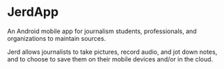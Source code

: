 # JerdApp
An Android mobile app for journalism students, professionals, and organizations to maintain sources.

Jerd allows journalists to take pictures, record audio, and jot down notes, and to choose to save them on their mobile devices and/or in the cloud. 

